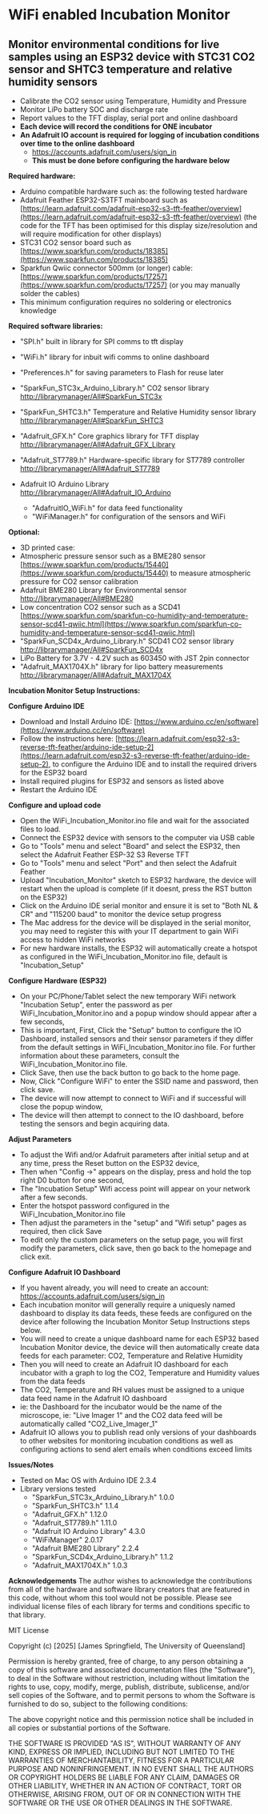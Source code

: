 # WiFi enabled Incubation Monitor

## Monitor environmental conditions for live samples using an ESP32 device with STC31 CO2 sensor and SHTC3 temperature and relative humidity sensors

- Calibrate the CO2 sensor using Temperature, Humidity and Pressure
- Monitor LiPo battery SOC and discharge rate
- Report values to the TFT display, serial port and online dashboard
- **Each device will record the conditions for ONE incubator**
- **An Adafruit IO account is required for logging of incubation conditions over time to the online dashboard**
  -  https://accounts.adafruit.com/users/sign_in
  -  **This must be done before configuring the hardware below** 

**Required hardware:**

- Arduino compatible hardware such as: the following tested hardware
- Adafruit Feather ESP32-S3TFT mainboard such as [https://learn.adafruit.com/adafruit-esp32-s3-tft-feather/overview](https://learn.adafruit.com/adafruit-esp32-s3-tft-feather/overview) (the code for the TFT has been optimised for this display size/resolution and will require modification for other displays)
- STC31 CO2 sensor board such as [https://www.sparkfun.com/products/18385](https://www.sparkfun.com/products/18385)
- Sparkfun Qwiic connector 500mm (or longer) cable: [https://www.sparkfun.com/products/17257](https://www.sparkfun.com/products/17257) (or you may manually solder the cables)
- This minimum configuration requires no soldering or electronics knowledge

**Required software libraries:**

- "SPI.h" built in library for SPI comms to tft display

- "WiFi.h" library for inbuit wifi comms to online dashboard

- "Preferences.h" for saving parameters to Flash for reuse later

- "SparkFun_STC3x_Arduino_Library.h" CO2 sensor library [http://librarymanager/All#SparkFun_STC3x](http://librarymanager/All#SparkFun_STC3x)

- "SparkFun_SHTC3.h" Temperature and Relative Humidity sensor library [http://librarymanager/All#SparkFun_SHTC3](http://librarymanager/All#SparkFun_SHTC3)

- "Adafruit_GFX.h" Core graphics library for TFT display [http://librarymanager/All#Adafruit_GFX_Library](http://librarymanager/All#Adafruit_GFX_Library)

- "Adafruit_ST7789.h" Hardware-specific library for ST7789 controller [http://librarymanager/All#Adafruit_ST7789](http://librarymanager/All#Adafruit_ST7789)

- Adafruit IO Arduino Library [http://librarymanager/All#Adafruit_IO_Arduino](http://librarymanager/All#Adafruit_IO_Arduino)

  - "AdafruitIO_WiFi.h" for data feed functionality
  - "WiFiManager.h" for configuration of the sensors and WiFi

**Optional:**

- 3D printed case:
- Atmospheric pressure sensor such as a BME280 sensor [https://www.sparkfun.com/products/15440](https://www.sparkfun.com/products/15440) to measure atmospheric pressure for CO2 sensor calibration
- Adafruit BME280 Library for Environmental sensor [http://librarymanager/All#BME280](http://librarymanager/All#BME280)
- Low concentration CO2 sensor such as a SCD41 [https://www.sparkfun.com/sparkfun-co-humidity-and-temperature-sensor-scd41-qwiic.html](https://www.sparkfun.com/sparkfun-co-humidity-and-temperature-sensor-scd41-qwiic.html)
- "SparkFun_SCD4x_Arduino_Library.h"  SCD41 CO2 sensor library [http://librarymanager/All#SparkFun_SCD4x](http://librarymanager/All#SparkFun_SCD4x)
- LiPo Battery for 3.7V - 4.2V such as 603450 with JST 2pin connector
- "Adafruit_MAX1704X.h" library for lipo battery measurements [http://librarymanager/All#Adafruit_MAX1704X](http://librarymanager/All#Adafruit_MAX1704X)

**Incubation Monitor Setup Instructions:**

**Configure Arduino IDE**

- Download and Install Arduino IDE: [https://www.arduino.cc/en/software](https://www.arduino.cc/en/software)
- Follow the instructions here: [https://learn.adafruit.com/esp32-s3-reverse-tft-feather/arduino-ide-setup-2](https://learn.adafruit.com/esp32-s3-reverse-tft-feather/arduino-ide-setup-2), to configure the Arduino IDE and to install the required drivers for the ESP32 board
- Install required plugins for ESP32 and sensors as listed above
- Restart the Arduino IDE

**Configure and upload code**

- Open the WiFi_Incubation_Monitor.ino file and wait for the associated files to load.
- Connect the ESP32 device with sensors to the computer via USB cable
- Go to "Tools" menu and select "Board" and select the ESP32, then select the Adafruit Feather ESP-32 S3 Reverse TFT
- Go to "Tools" menu and select "Port" and then select the Adafruit Feather
- Upload "Incubation_Monitor" sketch to ESP32 hardware, the device will restart when the upload is complete (if it doesnt, press the RST button on the ESP32)
- Click on the Arduino IDE serial monitor and ensure it is set to "Both NL & CR" and "115200 baud" to monitor the device setup progress
- The Mac address for the device will be displayed in the serial monitor, you may need to register this with your IT department to gain WiFi access to hidden WiFi networks
- For new hardware installs, the ESP32 will automatically create a hotspot as configured in the WiFi_Incubation_Monitor.ino file, default is "Incubation_Setup"

**Configure Hardware (ESP32)**

- On your PC/Phone/Tablet select the new temporary WiFi network "Incubation Setup", enter the password as per WiFi_Incubation_Monitor.ino and a popup window should appear after a few seconds,
- This is important, First, Click the "Setup" button to configure the IO Dashboard, installed sensors and their sensor parameters if they differ from the default settings in WiFi_Incubation_Monitor.ino file.  For further information about these parameters, consult the WiFi_Incubation_Monitor.ino file.
- Click Save, then use the back button to go back to the home page.
- Now, Click "Configure WiFi" to enter the SSID name and password, then click save.
- The device will now attempt to connect to WiFi and if successful will close the popup window,
- The device will then attempt to connect to the IO dashboard, before testing the sensors and begin acquiring data.

**Adjust Parameters**

- To adjust the Wifi and/or Adafruit parameters after initial setup and at any time, press the Reset button on the ESP32 device,
- Then when "Config -&gt;" appears on the display, press and hold the top right D0 button for one second,
- The "Incubation Setup" Wifi access point will appear on your network after a few seconds.
- Enter the hotspot password configured in the WiFi_Incubation_Monitor.ino file
- Then adjust the parameters in the "setup" and "Wifi setup" pages as required, then click Save
- To edit only the custom parameters on the setup page, you will first modify the parameters, click save, then go back to the homepage and click exit.

**Configure Adafruit IO Dashboard**

- If you havent already, you will need to create an account: https://accounts.adafruit.com/users/sign_in
- Each incubation monitor will generally require a uniquesly named dashboard to display its data feeds, these feeds are configured on the device after following the Incubation Monitor Setup Instructions steps below.
- You will need to create a unique dashboard name for each ESP32 based Incubation Monitor device, the device will then automatically create data feeds for each parameter: CO2, Temperature and Relative Humidity
- Then you will need to create an Adafruit IO dashboard for each incubator with a graph to log the CO2, Temperature and Humidity values from the data feeds
- The CO2, Temperature and RH values must be assigned to a unique data feed name in the Adafruit IO dashboard
- ie: the Dashboard for the incubator would be the name of the microscope, ie: "Live Imager 1" and the CO2 data feed will be automatically called "CO2_Live_Imager_1"
- Adafruit IO allows you to publish read only versions of your dashboards to other websites for monitoring incubation conditions as well as configuring actions to send alert emails when conditions exceed limits

**Issues/Notes**

- Tested on Mac OS with Arduino IDE 2.3.4
- Library versions tested
  - "SparkFun_STC3x_Arduino_Library.h" 1.0.0
  - "SparkFun_SHTC3.h" 1.1.4
  - "Adafruit_GFX.h" 1.12.0
  - "Adafruit_ST7789.h" 1.11.0
  - "Adafruit IO Arduino Library" 4.3.0
  - "WiFiManager" 2.0.17
  - "Adafruit BME280 Library" 2.2.4
  - "SparkFun_SCD4x_Arduino_Library.h" 1.1.2
  - "Adafruit_MAX1704X.h" 1.0.3
 
    
**Acknowledgements**
The author wishes to acknowledge the contributions from all of the hardware and software library creators that are featured in this code, without whom this tool would not be possible.  Please see individual license files of each library for terms and conditions specific to that library.


MIT License

Copyright (c) [2025] [James Springfield, The University of Queensland]

Permission is hereby granted, free of charge, to any person obtaining a copy
of this software and associated documentation files (the "Software"), to deal
in the Software without restriction, including without limitation the rights
to use, copy, modify, merge, publish, distribute, sublicense, and/or sell
copies of the Software, and to permit persons to whom the Software is
furnished to do so, subject to the following conditions:

The above copyright notice and this permission notice shall be included in all
copies or substantial portions of the Software.

THE SOFTWARE IS PROVIDED "AS IS", WITHOUT WARRANTY OF ANY KIND, EXPRESS OR
IMPLIED, INCLUDING BUT NOT LIMITED TO THE WARRANTIES OF MERCHANTABILITY,
FITNESS FOR A PARTICULAR PURPOSE AND NONINFRINGEMENT. IN NO EVENT SHALL THE
AUTHORS OR COPYRIGHT HOLDERS BE LIABLE FOR ANY CLAIM, DAMAGES OR OTHER
LIABILITY, WHETHER IN AN ACTION OF CONTRACT, TORT OR OTHERWISE, ARISING FROM,
OUT OF OR IN CONNECTION WITH THE SOFTWARE OR THE USE OR OTHER DEALINGS IN THE
SOFTWARE.




